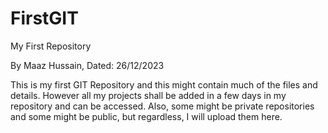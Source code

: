 # FirstGIT
My First Repository

By Maaz Hussain,
Dated: 26/12/2023

This is my first GIT Repository and this might contain much of the files and details. However all my projects shall be added in a few days in my repository and can be accessed. Also, some might be private repositories and some might be public, but regardless, I will upload them here.
